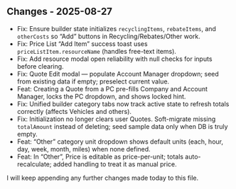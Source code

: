 ## Changes - 2025-08-27

- Fix: Ensure builder state initializes `recyclingItems`, `rebateItems`, and `otherCosts` so “Add” buttons in Recycling/Rebates/Other work.
- Fix: Price List “Add Item” success toast uses `priceListItem.resourceName` (handles free-text items).
- Fix: Add resource modal open reliability with null checks for inputs before clearing.
- Fix: Quote Edit modal — populate Account Manager dropdown; seed from existing data if empty; preselect current value.
- Feat: Creating a Quote from a PC pre-fills Company and Account Manager, locks the PC dropdown, and shows locked hint.
- Fix: Unified builder category tabs now track active state to refresh totals correctly (affects Vehicles and others).
- Fix: Initialization no longer clears user Quotes. Soft-migrate missing `totalAmount` instead of deleting; seed sample data only when DB is truly empty.
- Feat: “Other” category unit dropdown shows default units (each, hour, day, week, month, miles) when none defined.
- Feat: In “Other”, Price is editable as price-per-unit; totals auto-recalculate; added handling to treat it as manual price.

I will keep appending any further changes made today to this file.

